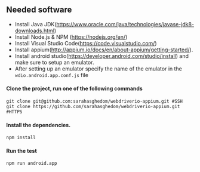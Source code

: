 
## Needed software

- Install Java JDK(https://www.oracle.com/java/technologies/javase-jdk8-downloads.html)
- Install Node.js & NPM (https://nodejs.org/en/)
- Install Visual Studio Code(https://code.visualstudio.com/)
- Install appium(http://appium.io/docs/en/about-appium/getting-started/). 
- Install android studio(https://developer.android.com/studio/install) and make sure to setup an emulator.
- After setting up an emulator specify the name of the emulator in the ```wdio.android.app.conf.js``` file

#### Clone the project, run one of the following commands

```
git clone git@github.com:sarahasghedom/webdriverio-appium.git #SSH
git clone https://github.com/sarahasghedom/webdriverio-appium.git #HTTPS
```

#### Install the dependencies.

```
npm install
```
#### Run the test
````
npm run android.app
````
